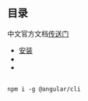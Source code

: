 ## 目录

   中文官方文档[传送门](https://angular.cn/docs)
   
   - <a href="#0">安装</a>
   - <a href="#1"></a>
   - <a href="#2"></a>
   
   
 ## <a name="0"></a> 
 
  `npm i -g @angular/cli` 
    
 ## <a name="1"></a>
 ## <a name="2"></a>
